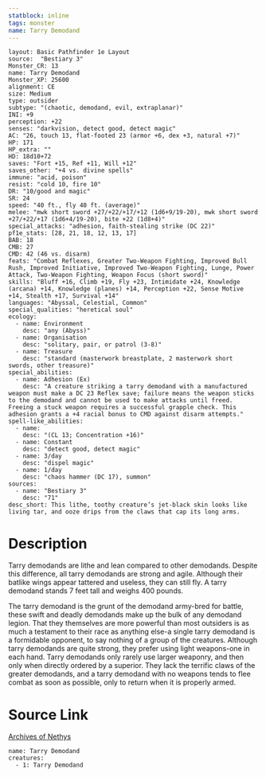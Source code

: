 ```yaml
---
statblock: inline
tags: monster
name: Tarry Demodand
---
```

```statblock
layout: Basic Pathfinder 1e Layout
source:  "Bestiary 3"
Monster_CR: 13
name: Tarry Demodand
Monster_XP: 25600
alignment: CE
size: Medium
type: outsider
subtype: "(chaotic, demodand, evil, extraplanar)"
INI: +9
perception: +22
senses: "darkvision, detect good, detect magic"
AC: "26, touch 13, flat-footed 23 (armor +6, dex +3, natural +7)"
HP: 171
HP_extra: ""
HD: 18d10+72
saves: "Fort +15, Ref +11, Will +12"
saves_other: "+4 vs. divine spells"
immune: "acid, poison"
resist: "cold 10, fire 10"
DR: "10/good and magic"
SR: 24
speed: "40 ft., fly 40 ft. (average)"
melee: "mwk short sword +27/+22/+17/+12 (1d6+9/19-20), mwk short sword +27/+22/+17 (1d6+4/19-20), bite +22 (1d8+4)"
special_attacks: "adhesion, faith-stealing strike (DC 22)"
pf1e_stats: [28, 21, 18, 12, 13, 17]
BAB: 18
CMB: 27
CMD: 42 (46 vs. disarm)
feats: "Combat Reflexes, Greater Two-Weapon Fighting, Improved Bull Rush, Improved Initiative, Improved Two-Weapon Fighting, Lunge, Power Attack, Two-Weapon Fighting, Weapon Focus (short sword)"
skills: "Bluff +16, Climb +19, Fly +23, Intimidate +24, Knowledge (arcana) +14, Knowledge (planes) +14, Perception +22, Sense Motive +14, Stealth +17, Survival +14"
languages: "Abyssal, Celestial, Common"
special_qualities: "heretical soul"
ecology:
  - name: Environment
    desc: "any (Abyss)"
  - name: Organisation
    desc: "solitary, pair, or patrol (3-8)"
  - name: Treasure
    desc: "standard (masterwork breastplate, 2 masterwork short swords, other treasure)"
special_abilities:
  - name: Adhesion (Ex)
    desc: "A creature striking a tarry demodand with a manufactured weapon must make a DC 23 Reflex save; failure means the weapon sticks to the demodand and cannot be used to make attacks until freed. Freeing a stuck weapon requires a successful grapple check. This adhesion grants a +4 racial bonus to CMD against disarm attempts."
spell-like_abilities:
  - name:
    desc: "(CL 13; Concentration +16)"
  - name: Constant
    desc: "detect good, detect magic"
  - name: 3/day
    desc: "dispel magic"
  - name: 1/day
    desc: "chaos hammer (DC 17), summon"
sources:
  - name: "Bestiary 3"
    desc: "71"
desc_short: This lithe, toothy creature’s jet-black skin looks like living tar, and ooze drips from the claws that cap its long arms.
```
# Description
Tarry demodands are lithe and lean compared to other demodands. Despite this difference, all tarry demodands are strong and agile. Although their batlike wings appear tattered and useless, they can still fly. A tarry demodand stands 7 feet tall and weighs 400 pounds.

The tarry demodand is the grunt of the demodand army-bred for battle, these swift and deadly demodands make up the bulk of any demodand legion. That they themselves are more powerful than most outsiders is as much a testament to their race as anything else-a single tarry demodand is a formidable opponent, to say nothing of a group of the creatures. Although tarry demodands are quite strong, they prefer using light weapons-one in each hand. Tarry demodands only rarely use larger weaponry, and then only when directly ordered by a superior. They lack the terrific claws of the greater demodands, and a tarry demodand with no weapons tends to flee combat as soon as possible, only to return when it is properly armed.
# Source Link
[Archives of Nethys](https://aonprd.com/MonsterDisplay.aspx?ItemName=Tarry%20Demodand)
```encounter-table
name: Tarry Demodand
creatures:
  - 1: Tarry Demodand
```
